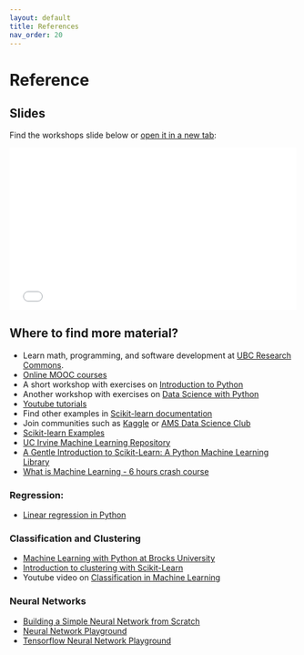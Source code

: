 ```yaml
---
layout: default
title: References
nav_order: 20
---
```


# Reference

## Slides

Find the workshops slide below or <a href="slides/introduction.html" target="_blank">open it in a new tab</a>:

<div style="overflow: hidden;
  padding-top: 56.25%;
  position: relative">
  <iframe src="slides/introduction.html" title="demo embedded slide deck" scrolling="no" frameborder="0"
    style="border: 0;
   height: 100%;
   left: 0;
   position: absolute;
   top: 0;
   width: 100%;">
   <p>Your browser does not support iframes.</p>
 </iframe>
</div>

## Where to find more material?

* Learn math, programming, and software development at [UBC Research Commons](https://ubc-library-rc.github.io/).
* [Online MOOC courses](https://www.coursera.org/learn/machine-learning?specialization=machine-learning-introduction/)
* A short workshop with exercises on [Introduction to Python](https://brockdsl.github.io/Intro_to_Python_Workshop/)
* Another workshop with exercises on [Data Science with Python](https://colab.research.google.com/github/BrockDSL/Python_2.0_Workshop/blob/master/01_a_bit_more_Python.ipynb)
* [Youtube tutorials](https://www.youtube.com/watch?v=7eh4d6sabA0)
* Find other examples in [Scikit-learn documentation](https://scikit-learn.org/stable/auto_examples/index.html)
* Join communities such as [Kaggle](https://www.kaggle.com/) or [AMS Data Science Club](https://amscampusbase.ubc.ca/dsci/home/)
* [Scikit-learn Examples](https://scikit-learn.org/stable/auto_examples/index.html)
* [UC Irvine Machine Learning Repository](https://archive.ics.uci.edu)
* [A Gentle Introduction to Scikit-Learn: A Python Machine Learning Library](https://machinelearningmastery.com/a-gentle-introduction-to-scikit-learn-a-python-machine-learning-library/)
* [What is Machine Learning - 6 hours crash course](https://www.youtube.com/watch?v=DooxDIRAkPA)

### Regression: 
* [Linear regression in Python](https://realpython.com/linear-regression-in-python/#simple-linear-regression-with-scikit-learn)

### Classification and Clustering

* [Machine Learning with Python at Brocks University](https://brockdsl.github.io/Machine_Learning_with_Python/)
* [Introduction to clustering with Scikit-Learn](https://tdmdal.github.io/sklearn-workshop/)
* Youtube video on [Classification in Machine Learning](https://www.youtube.com/watch?v=xG-E--Ak5jg)

### Neural Networks

* [Building a Simple Neural Network from Scratch](https://towardsdatascience.com/building-a-simple-neural-network-from-scratch-a5c6b2eb0c34)
* [Neural Network Playground](https://nnplayground.com)
* [Tensorflow Neural Network Playground](https://playground.tensorflow.org)
